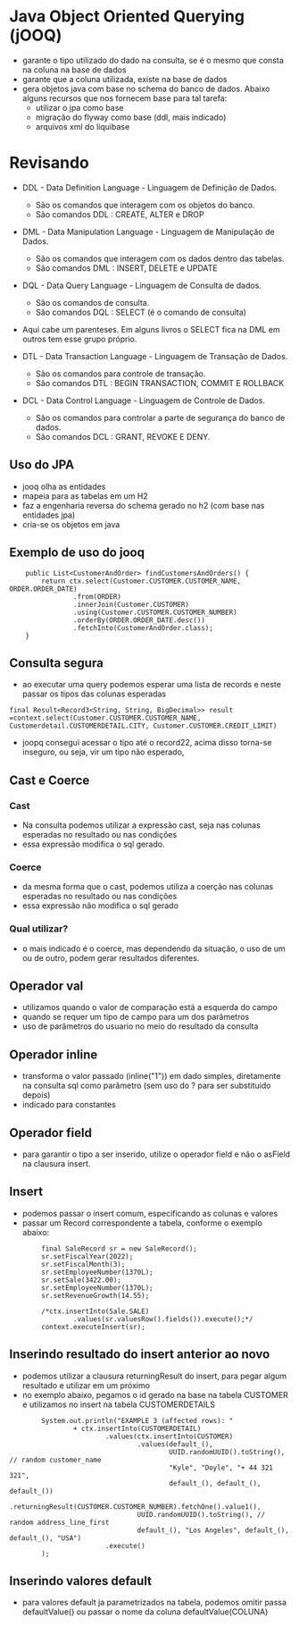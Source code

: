 # Java Object Oriented Querying (jOOQ)
- garante o tipo utilizado do dado na consulta, se é o mesmo que consta na coluna na base de dados
- garante que a coluna utilizada, existe na base de dados
- gera objetos java com base no schema do banco de dados. Abaixo alguns recursos que nos fornecem base para tal tarefa:
  - utilizar o jpa como base
  - migração do flyway como base (ddl, mais indicado)
  - arquivos xml do liquibase
  
# Revisando
- DDL - Data Definition Language - Linguagem de Definição de Dados.
  - São os comandos que interagem com os objetos do banco.
  - São comandos DDL : CREATE, ALTER e DROP

- DML - Data Manipulation Language - Linguagem de Manipulação de Dados.
  - São os comandos que interagem com os dados dentro das tabelas.
  - São comandos DML : INSERT, DELETE e UPDATE

- DQL - Data Query Language - Linguagem de Consulta de dados.
  - São os comandos de consulta.
  - São comandos DQL : SELECT (é o comando de consulta)
  
- Aqui cabe um parenteses. Em alguns livros o SELECT fica na DML em outros tem esse grupo próprio.
- DTL - Data Transaction Language - Linguagem de Transação de Dados.
  - São os comandos para controle de transação.
  - São comandos DTL : BEGIN TRANSACTION, COMMIT E ROLLBACK

- DCL - Data Control Language - Linguagem de Controle de Dados.
  - São os comandos para controlar a parte de segurança do banco de dados.
  - São comandos DCL : GRANT, REVOKE E DENY.

## Uso do JPA
- jooq olha as entidades
- mapeia para as tabelas em um H2
- faz a engenharia reversa do schema gerado no h2 (com base nas entidades jpa)
- cria-se os objetos em java

## Exemplo de uso do jooq
```
    public List<CustomerAndOrder> findCustomersAndOrders() {
        return ctx.select(Customer.CUSTOMER.CUSTOMER_NAME, ORDER.ORDER_DATE)
                .from(ORDER)
                .innerJoin(Customer.CUSTOMER)
                .using(Customer.CUSTOMER.CUSTOMER_NUMBER)
                .orderBy(ORDER.ORDER_DATE.desc())
                .fetchInto(CustomerAndOrder.class);
    }
```

## Consulta segura
- ao executar uma query podemos esperar uma lista de records e neste passar os tipos das colunas esperadas
```
final Result<Record3<String, String, BigDecimal>> result =context.select(Customer.CUSTOMER.CUSTOMER_NAME, Customerdetail.CUSTOMERDETAIL.CITY, Customer.CUSTOMER.CREDIT_LIMIT)
```
- joopq consegui acessar o tipo até o record22, acima disso torna-se inseguro, ou seja, vir um tipo não esperado,

## Cast e Coerce

### Cast
- Na consulta podemos utilizar a expressão cast, seja nas colunas esperadas no resultado ou nas condições
- essa expressão modifica o sql gerado.

### Coerce
- da mesma forma que o cast, podemos utiliza a coerção nas colunas esperadas no resultado ou nas condições
- essa expressão não modifica o sql gerado

### Qual utilizar?
- o mais indicado é o coerce, mas dependendo da situação, o uso de um ou de outro, podem gerar resultados diferentes.

## Operador val
- utilizamos quando o valor de comparação está a esquerda do campo
- quando se requer um tipo de campo para um dos parâmetros
- uso de parâmetros do usuario no meio do resultado da consulta

## Operador inline
- transforma o valor passado (inline("1")) em dado simples, diretamente na consulta sql como parâmetro (sem uso do ? para ser substituido depois)
- indicado para constantes

## Operador field
- para garantir o tipo a ser inserido, utilize o operador field e não o asField na clausura insert.

## Insert
 - podemos passar o insert comum, especificando as colunas e valores
 - passar um Record correspondente a tabela, conforme o exemplo abaixo:
```
        final SaleRecord sr = new SaleRecord();
        sr.setFiscalYear(2022);
        sr.setFiscalMonth(3);
        sr.setEmployeeNumber(1370L);
        sr.setSale(3422.00);
        sr.setEmployeeNumber(1370L);
        sr.setRevenueGrowth(14.55);

        /*ctx.insertInto(Sale.SALE)
                .values(sr.valuesRow().fields()).execute();*/
        context.executeInsert(sr);
```
## Inserindo resultado do insert anterior ao novo
- podemos utilizar a clausura returningResult do insert, para pegar algum resultado e utilizar em um próximo
- no exemplo abaixo, pegamos o id gerado na base na tabela CUSTOMER e utilizamos no insert na tabela CUSTOMERDETAILS
```
        System.out.println("EXAMPLE 3 (affected rows): "
                + ctx.insertInto(CUSTOMERDETAIL)
                        .values(ctx.insertInto(CUSTOMER)
                                .values(default_(),
                                        UUID.randomUUID().toString(), // random customer_name
                                        "Kyle", "Doyle", "+ 44 321 321", 
                                        default_(), default_(), default_())
                                .returningResult(CUSTOMER.CUSTOMER_NUMBER).fetchOne().value1(),
                                UUID.randomUUID().toString(), // random address_line_first
                                default_(), "Los Angeles", default_(), default_(), "USA")
                        .execute()
        );
```

## Inserindo valores default
- para valores default ja parametrizados na tabela, podemos omitir passa defaultValue() ou passar o nome da coluna defaultValue(COLUNA)